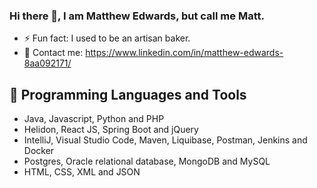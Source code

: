 ### Hi there 👋, I am Matthew Edwards, but call me Matt.

- ⚡ Fun fact: I used to be an artisan baker.
- :calling: Contact me: https://www.linkedin.com/in/matthew-edwards-8aa092171/

## 🧰 Programming Languages and Tools
- Java, Javascript, Python and PHP
- Helidon, React JS, Spring Boot and jQuery
- IntelliJ, Visual Studio Code,  Maven, Liquibase, Postman, Jenkins and Docker
- Postgres, Oracle relational database, MongoDB and MySQL
- HTML, CSS, XML and JSON







